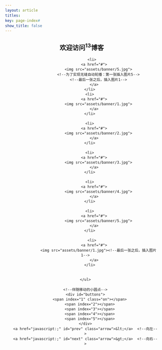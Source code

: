 ```yaml
---
layout: article
titles:
key: page-index#
show_title: false
---
```

## <center>欢迎访问<sup>13</sup>博客</center>
<center><div id="container">
    <ul id="banner">

          <li>
            <a href="#">
                <img src="assets/banner/5.jpg">
                <!--为了实现无缝自动轮播：第一张插入图片5-->
                <!--最后一张之后，插入图片1-->
            </a>
        </li>
        <li>
            <a href="#">
                <img src="assets/banner/1.jpg">
            </a>
        </li>

        <li>
            <a href="#">
                <img src="assets/banner/2.jpg">
            </a>
        </li>

        <li>
            <a href="#">
                <img src="assets/banner/3.jpg">
            </a>
        </li>

        <li>
            <a href="#">
                <img src="assets/banner/4.jpg">
            </a>
        </li>

        <li>
            <a href="#">
                <img src="assets/banner/5.jpg">
            </a>
        </li>

          <li>
            <a href="#">
                <img src="assets/banner/1.jpg"><!--最后一张之后，插入图片1-->
            </a>
        </li>


    </ul>

    <!--伴随移动的小圆点-->
    <div id="buttons">
        <span index="1" class="on"></span>
        <span index="2"></span>
        <span index="3"></span>
        <span index="4"></span>
        <span index="5"></span>
    </div>
    <a href="javascript:;" id="prev" class="arrow">&lt;</a>  <!--向左-->
    <a href="javascript:;" id="next" class="arrow">&gt;</a>  <!--向右-->

</div></center>
